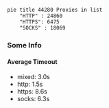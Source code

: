 
```mermaid
pie title 44280 Proxies in list
    "HTTP" : 24860
    "HTTPS": 6475
    "SOCKS" : 18069
```

### Some Info
#### Average Timeout

- mixed: 3.0s
- http: 1.5s
- https: 8.6s
- socks: 6.3s
